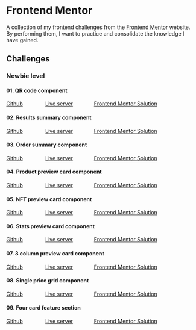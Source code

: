 # Frontend Mentor

A collection of my frontend challenges from the [Frontend Mentor](https://www.frontendmentor.io/home) website. By performing them, I want to practice and consolidate the knowledge I have gained.

## Challenges

### Newbie level

#### 01. QR code component

[Github](https://github.com/ZbigniewSlawik/Frontend-Mentor/tree/main/01.%20qr-code-component-main) &emsp;&emsp;&emsp;&emsp;[Live server](https://zbigniew-slawik-qr-code-component.netlify.app)&emsp;&emsp;&emsp;&emsp;[Frontend Mentor Solution](https://www.frontendmentor.io/solutions/my-first-qr-code-component-xF0EaItoQW)

#### 02. Results summary component

[Github](https://github.com/ZbigniewSlawik/Frontend-Mentor/tree/main/02.%20results-summary-component-main) &emsp;&emsp;&emsp;&emsp;[Live server](https://zbigniew-slawik-results-summary.netlify.app/)&emsp;&emsp;&emsp;&emsp;[Frontend Mentor Solution](https://www.frontendmentor.io/solutions/results-summary-component-by-zbigniew-sawik-brrjV0EerG)

#### 03. Order summary component

[Github](https://github.com/ZbigniewSlawik/Frontend-Mentor/tree/main/03.%20order-summary-component-main) &emsp;&emsp;&emsp;&emsp;[Live server](https://zbigniew-slawik-order-summary.netlify.app/)&emsp;&emsp;&emsp;&emsp;[Frontend Mentor Solution](https://www.frontendmentor.io/solutions/order-summary-component-by-zbigniew-sawik-WzGxgvKoCr)

#### 04. Product preview card component

[Github](https://github.com/ZbigniewSlawik/Frontend-Mentor/tree/main/04.%20product-preview-card-component-main) &emsp;&emsp;&emsp;&emsp;[Live server](https://zbigniew-slawik-product-preview-card.netlify.app/)&emsp;&emsp;&emsp;&emsp;[Frontend Mentor Solution](https://www.frontendmentor.io/solutions/product-preview-card-component-by-zbigniew-sawik-vZlp55DAQY)

#### 05. NFT preview card component

[Github](https://github.com/ZbigniewSlawik/Frontend-Mentor/tree/main/06.%20stats-preview-card-component-main) &emsp;&emsp;&emsp;&emsp;[Live server](https://zbigniew-slawik-nft-preview-card.netlify.app/)&emsp;&emsp;&emsp;&emsp;[Frontend Mentor Solution](https://www.frontendmentor.io/solutions/nft-preview-card-component-by-zbigniew-sawik-WB8MLsg8fC)

#### 06. Stats preview card component

[Github](https://github.com/ZbigniewSlawik/Frontend-Mentor/tree/main/06.%20stats-preview-card-component-main) &emsp;&emsp;&emsp;&emsp;[Live server](https://zbigniew-slawik-stats-preview-card.netlify.app/)&emsp;&emsp;&emsp;&emsp;[Frontend Mentor Solution](https://www.frontendmentor.io/solutions/stats-preview-card-component-by-zbigniew-sawik-yf2iz6unBs)

#### 07. 3 column preview card component

[Github](https://github.com/ZbigniewSlawik/Frontend-Mentor/tree/main/07.%203-column-preview-card-component-main) &emsp;&emsp;&emsp;&emsp;[Live server](https://zbigniew-slawik-3-column-card.netlify.app/)&emsp;&emsp;&emsp;&emsp;[Frontend Mentor Solution](https://www.frontendmentor.io/solutions/3-column-preview-card-component-by-zbigniew-sawik-HGD0FNjG1M)

#### 08. Single price grid component

[Github](https://github.com/ZbigniewSlawik/Frontend-Mentor/tree/main/08.%20single-price-grid-component-master) &emsp;&emsp;&emsp;&emsp;[Live server](https://zbigniew-slawik-single-price-grid.netlify.app/)&emsp;&emsp;&emsp;&emsp;[Frontend Mentor Solution](https://www.frontendmentor.io/solutions/single-price-grid-component-by-zbigniew-sawik-PHSlfqU3D-)

#### 09. Four card feature section

[Github](https://github.com/ZbigniewSlawik/Frontend-Mentor/tree/main/09.%20four-card-feature-section-master) &emsp;&emsp;&emsp;&emsp;[Live server](https://zbigniew-slawik-four-card-section.netlify.app/)&emsp;&emsp;&emsp;&emsp;[Frontend Mentor Solution](https://www.frontendmentor.io/solutions/four-card-feature-section-by-zbigniew-sawik-xe_5CYh9U5)
